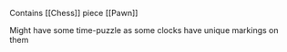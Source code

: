 Contains [[Chess]] piece [[Pawn]]

Might have some time-puzzle as some clocks have unique markings on them